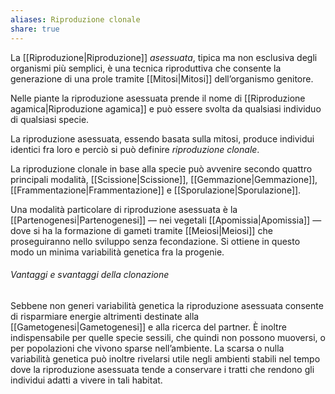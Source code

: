 ```yaml
---
aliases: Riproduzione clonale
share: true
---
```

La [[Riproduzione|Riproduzione]] *asessuata*, tipica ma non esclusiva degli organismi più semplici, è una tecnica riproduttiva che consente la generazione di una prole tramite [[Mitosi|Mitosi]] dell’organismo genitore.

Nelle piante la riproduzione asessuata prende il nome di [[Riproduzione agamica|Riproduzione agamica]] e può essere svolta da qualsiasi individuo di qualsiasi specie.

La riproduzione asessuata, essendo basata sulla mitosi, produce individui identici fra loro e perciò si può definire *riproduzione clonale*.

La riproduzione clonale in base alla specie può avvenire secondo quattro principali modalità, [[Scissione|Scissione]], [[Gemmazione|Gemmazione]], [[Frammentazione|Frammentazione]] e [[Sporulazione|Sporulazione]].

Una modalità particolare di riproduzione asessuata è la [[Partenogenesi|Partenogenesi]] — nei vegetali [[Apomissia|Apomissia]] — dove si ha la formazione di gameti tramite [[Meiosi|Meiosi]] che proseguiranno nello sviluppo senza fecondazione. Si ottiene in questo modo un minima variabilità genetica fra la progenie.

###### Vantaggi e svantaggi della clonazione
Sebbene non generi variabilità genetica la riproduzione asessuata consente di risparmiare energie altrimenti destinate alla [[Gametogenesi|Gametogenesi]] e alla ricerca del partner. È inoltre indispensabile per quelle specie sessili, che quindi non possono muoversi, o per popolazioni che vivono sparse nell’ambiente.
La scarsa o nulla variabilità genetica può inoltre rivelarsi utile negli ambienti stabili nel tempo dove la riproduzione asessuata tende a conservare i tratti che rendono gli individui adatti a vivere in tali habitat.
